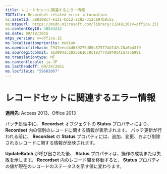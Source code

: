 ```yaml
---
title: レコードセットに関連するエラー情報
TOCTitle: Recordset-related error information
ms:assetid: 388308c7-e121-bd12-228a-312c897b8c55
ms:mtpsurl: https://msdn.microsoft.com/library/JJ249136(v=office.15)
ms:contentKeyID: 48544222
ms.date: 09/18/2015
mtps_version: v=office.15
ms.localizationpriority: medium
ms.openlocfilehash: 7947eecd4d639279d05c875774d7d2c28a0b43f9
ms.sourcegitcommit: a1d9041c20256616c9c183f7d1049142a7ac6991
ms.translationtype: MT
ms.contentlocale: ja-JP
ms.lasthandoff: 09/24/2021
ms.locfileid: "59602067"
---
```

# <a name="recordset-related-error-information"></a>レコードセットに関連するエラー情報

**適用先**: Access 2013、Office 2013

バッチ処理中に、 **Recordset** オブジェクトの **Status** プロパティにより、 **Recordset** 内の個別のレコードに関する情報が表示されます。 バッチ更新が行われる前に、 **Recordset** の **Status** プロパティには、追加、変更、および削除されるレコードに関する情報が反映されます。 

**UpdateBatch** が呼び出された後、 **Status** プロパティは、操作の成功または失敗を示します。 **Recordset** 内のレコード間を移動すると、 **Status** プロパティの値が現在のレコードのステータスを示す値に変わります。

